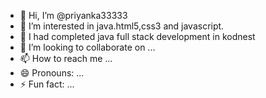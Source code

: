 - 👋 Hi, I’m @priyanka33333
- 👀 I’m interested in java.html5,css3 and javascript.
- 🌱 I had completed java full stack development in  kodnest
- 💞️ I’m looking to collaborate on ...
- 📫 How to reach me ...
- 😄 Pronouns: ...
- ⚡ Fun fact: ...

<!---
priyanka33333/priyanka33333 is a ✨ special ✨ repository because its `README.md` (this file) appears on your GitHub profile.
You can click the Preview link to take a look at your changes.
--->
